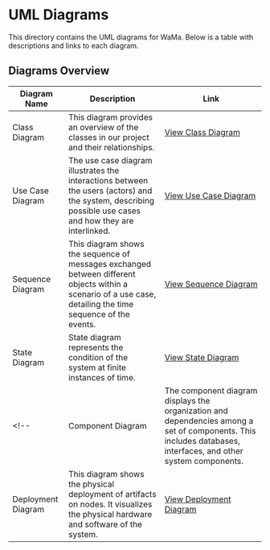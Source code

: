# UML Diagrams

This directory contains the UML diagrams for WaMa. Below is a table with descriptions and links to each diagram.

## Diagrams Overview

| Diagram Name  | Description | Link |
|---------------|-------------|------|
| Class Diagram | This diagram provides an overview of the classes in our project and their relationships. | [View Class Diagram](./ClassDiagram.png) |
| Use Case Diagram | The use case diagram illustrates the interactions between the users (actors) and the system, describing possible use cases and how they are interlinked. | [View Use Case Diagram](./UseCaseDiagram.png) |
| Sequence Diagram | This diagram shows the sequence of messages exchanged between different objects within a scenario of a use case, detailing the time sequence of the events. | [View Sequence Diagram](./SequenceDiagram.png) |
| State Diagram | State diagram represents the condition of the system at finite instances of time. | [View State Diagram](./StateDiagram.png) |
<!-- | Component Diagram | The component diagram displays the organization and dependencies among a set of components. This includes databases, interfaces, and other system components. | [View Component Diagram](./ComponentDiagram.png) |
| Deployment Diagram | This diagram shows the physical deployment of artifacts on nodes. It visualizes the physical hardware and software of the system. | [View Deployment Diagram](./DeploymentDiagram.png) | -->